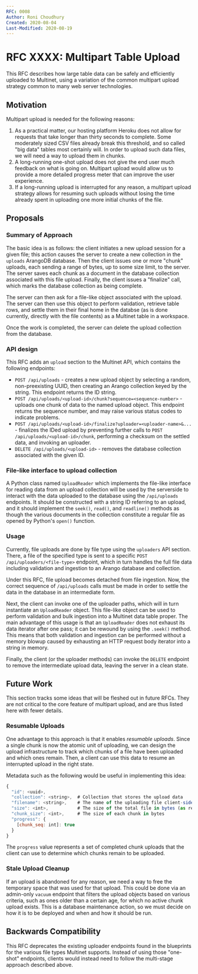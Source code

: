 ```yaml
---
RFC: 0008
Author: Roni Choudhury
Created: 2020-08-04
Last-Modified: 2020-08-19
---
```


# RFC XXXX: Multipart Table Upload

This RFC describes how large table data can be safely and efficiently uploaded
to Multinet, using a variation of the common multipart upload strategy common to
many web server technologies.

## Motivation

Multipart upload is needed for the following reasons:

1. As a practical matter, our hosting platform Heroku does not allow for
   requests that take longer than thirty seconds to complete. Some moderately
   sized CSV files already break this threshold, and so called "big data" tables
   most certainly will. In order to upload such data files, we will need a way
   to upload them in chunks.
2. A long-running one-shot upload does not give the end user much feedback on
   what is going on. Multipart upload would allow us to provide a more detailed
   progress meter that can improve the user experience.
3. If a long-running upload is interrupted for any reason, a multipart upload
   strategy allows for resuming such uploads without losing the time already
   spent in uploading one more initial chunks of the file.

## Proposals

### Summary of Approach

The basic idea is as follows: the client initiates a new upload session for a
given file; this action causes the server to create a new collection in the
`uploads` ArangoDB database. Then the client issues one or more "chunk" uploads,
each sending a range of bytes, up to some size limit, to the server. The server
saves each chunk as a document in the database collection associated with this
file upload.  Finally, the client issues a "finalize" call, which marks the
database collection as being complete.

The server can then ask for a file-like object associated with the upload. The
server can then use this object to perform validation, retrieve table rows, and
settle them in their final home in the databse (as is done currently, directly
with the file contents) as a Multinet table in a workspace.

Once the work is completed, the server can delete the upload collection from the
database.

### API design

This RFC adds an `upload` section to the Multinet API, which contains the
following endpoints:

- `POST /api/uploads` - creates a new upload object by selecting a random,
  non-preexisting UUID, then creating an Arango collection keyed by the string.
  This endpoint returns the ID string.
- `POST /api/uploads/<upload-id>/chunk?sequence=<sequence-number>` - uploads one
  chunk of data to the named upload object. This endpoint returns the sequence
  number, and may raise various status codes to indicate problems.
- `POST /api/uploads/<upload-id>/finalize?uploader=<uploader-name>&...` -
  finalizes the IDed upload by preventing further calls to `POST
  /api/uploads/<upload-id>/chunk`, performing a checksum on the settled data,
  and invoking an uploader.
- `DELETE /api/uploads/<upload-id>` - removes the database collection associated
  with the given ID.

### File-like interface to upload collection

A Python class named `UploadReader` which implements the file-like interface
for reading data from an upload collection will be used by the serverside to
interact with the data uploaded to the database using the `/api/uploads`
endpoints. It should be constructed with a string ID referring to an upload, and
it should implement the `seek()`, `read()`, and `readline()` methods as though
the various documents in the collection constitute a regular file as opened by
Python's `open()` function.

### Usage

Currently, file uploads are done by file type using the `uploaders` API section.
There, a file of the specified type is sent to a specific `POST
/api/uploaders/<file-type>` endpoint, which in turn handles the full file data
including validation and ingestion to an Arango database and collection.

Under this RFC, file upload becomes detached from file ingestion. Now, the
correct sequence of `/api/uploads` calls must be made in order to settle the
data in the database in an intermediate form.

Next, the client can invoke one of the uploader paths, which will in turn
instantiate an `UploadReader` object. This file-like object can be used to
perform validation and bulk ingestion into a Multinet data table proper. The
main advantage of this usage is that an `UploadReader` does not exhaust its data
iterator after one pass; it can be rewound by using the `.seek()` method. This
means that both validation and ingestion can be performed without a memory
blowup caused by exhausting an HTTP request body iterator into a string in
memory.

Finally, the client (or the uploader methods) can invoke the `DELETE` endpoint
to remove the intermediate upload data, leaving the server in a clean state.

## Future Work

This section tracks some ideas that will be fleshed out in future RFCs. They are
not critical to the core feature of multipart upload, and are thus listed here
with fewer details.

### Resumable Uploads

One advantage to this approach is that it enables *resumable uploads*. Since a
single chunk is now the atomic unit of uploading, we can design the
upload infrastructure to track which chunks of a file have been uploaded and
which ones remain. Then, a client can use this data to resume an interrupted
upload in the right state.

Metadata such as the following would be useful in implementing this idea:

```javascript
{
  "id": <uuid>,
  "collection": <string>,  # Collection that stores the upload data
  "filename": <string>,    # The name of the uploading file client-side (only used as a hint to the client) 
  "size": <int>,           # The size of the total file in bytes (as reported by the client)
  "chunk_size": <int>,     # The size of each chunk in bytes
  "progress": {
    [chunk_seq: int]: true
  }
}
```

The `progress` value represents a set of completed chunk uploads that the client
can use to determine which chunks remain to be uploaded.

### Stale Upload Cleanup

If an upload is abandoned for any reason, we need a way to free the temporary
space that was used for that upload. This could be done via an admin-only
`vacuum` endpoint that filters the upload objects based on various criteria,
such as ones older than a certain age, for which no active chunk upload exists.
This is a database maintenance action, so we must decide on how it is to be
deployed and when and how it should be run.

## Backwards Compatibility

This RFC deprecates the existing uploader endpoints found in the blueprints for
the various file types Multinet supports. Instead of using those "one-shot"
endpoints, clients would instead need to follow the multi-stage approach
described above.
